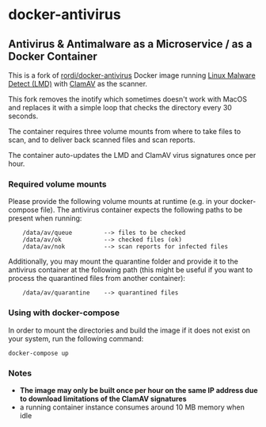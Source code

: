 # docker-antivirus

## Antivirus & Antimalware as a Microservice / as a Docker Container

This is a fork of [rordi/docker-antivirus](https://hub.docker.com/r/rordi/docker-antivirus/) Docker image running [Linux Malware Detect (LMD)](https://github.com/rfxn/linux-malware-detect) with [ClamAV](https://github.com/vrtadmin/clamav-devel) as the scanner.

This fork removes the inotify which sometimes doesn't work with MacOS and replaces it with a simple loop
that checks the directory every 30 seconds.

The container requires three volume mounts from where to take files to scan, and to deliver back scanned files and scan reports.

The container auto-updates the LMD and ClamAV virus signatures once per hour.

### Required volume mounts

Please provide the following volume mounts at runtime (e.g. in your docker-compose file). The antivirus container expects the following paths to be present when running:

        /data/av/queue         --> files to be checked
        /data/av/ok            --> checked files (ok)
        /data/av/nok           --> scan reports for infected files

Additionally, you may mount the quarantine folder and provide it to the antivirus container at the following path (this might be useful if you want to process the quarantined files from another container):

        /data/av/quarantine    --> quarantined files


### Using with docker-compose

In order to mount the directories and build the image if it does not exist on your system, run the following
command:

```
docker-compose up
```

### Notes
- **The image may only be built once per hour on the same IP address due to download limitations of the ClamAV signatures**
- a running container instance consumes around 10 MB memory when idle
